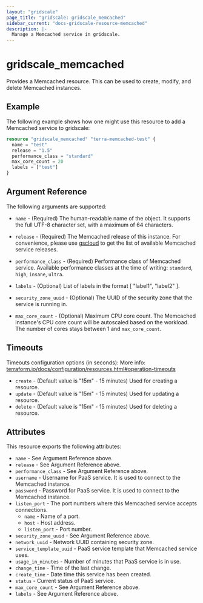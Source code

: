 ```yaml
---
layout: "gridscale"
page_title: "gridscale: gridscale_memcached"
sidebar_current: "docs-gridscale-resource-memcached"
description: |-
  Manage a Memcached service in gridscale.
---
```


# gridscale_memcached

Provides a Memcached resource. This can be used to create, modify, and delete Memcached instances.

## Example

The following example shows how one might use this resource to add a Memcached service to gridscale:

```terraform
resource "gridscale_memcached" "terra-memcached-test" {
  name = "test"
  release = "1.5"
  performance_class = "standard"
  max_core_count = 20
  labels = ["test"]
}
```

## Argument Reference

The following arguments are supported:

* `name` - (Required) The human-readable name of the object. It supports the full UTF-8 character set, with a maximum of 64 characters.

* `release` - (Required) The Memcached release of this instance. For convenience, please use [gscloud](https://github.com/gridscale/gscloud) to get the list of available Memcached service releases.

* `performance_class` - (Required) Performance class of Memcached service. Available performance classes at the time of writing: `standard`, `high`, `insane`, `ultra`.

* `labels` - (Optional) List of labels in the format [ "label1", "label2" ].

* `security_zone_uuid` - (Optional) The UUID of the security zone that the service is running in.

* `max_core_count` - (Optional) Maximum CPU core count. The Memcached instance's CPU core count will be autoscaled based on the workload. The number of cores stays between 1 and `max_core_count`.

## Timeouts

Timeouts configuration options (in seconds):
More info: [terraform.io/docs/configuration/resources.html#operation-timeouts](https://www.terraform.io/docs/configuration/resources.html#operation-timeouts)

* `create` - (Default value is "15m" - 15 minutes) Used for creating a resource.
* `update` - (Default value is "15m" - 15 minutes) Used for updating a resource.
* `delete` - (Default value is "15m" - 15 minutes) Used for deleting a resource.

## Attributes

This resource exports the following attributes:

* `name` - See Argument Reference above.
* `release` - See Argument Reference above.
* `performance_class` - See Argument Reference above.
* `username` - Username for PaaS service. It is used to connect to the Memcached instance.
* `password` - Password for PaaS service. It is used to connect to the Memcached instance.
* `listen_port` - The port numbers where this Memcached service accepts connections.
  * `name` - Name of a port.
  * `host` - Host address.
  * `listen_port` - Port number.
* `security_zone_uuid` - See Argument Reference above.
* `network_uuid` - Network UUID containing security zone.
* `service_template_uuid` - PaaS service template that Memcached service uses.
* `usage_in_minutes` - Number of minutes that PaaS service is in use.
* `change_time` - Time of the last change.
* `create_time` - Date time this service has been created.
* `status` - Current status of PaaS service.
* `max_core_count` - See Argument Reference above.
* `labels` - See Argument Reference above.
